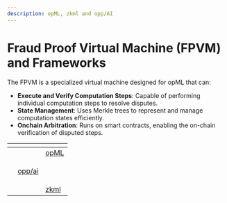 ```yaml
---
description: opML, zkml and opp/AI
---
```


# Fraud Proof Virtual Machine (FPVM) and Frameworks

The FPVM is a specialized virtual machine designed for opML that can:

* **Execute and Verify Computation Steps**: Capable of performing individual computation steps to resolve disputes.
* **State Management**: Uses Merkle trees to represent and manage computation states efficiently.
* **Onchain Arbitration**: Runs on smart contracts, enabling the on-chain verification of disputed steps.

<table data-view="cards"><thead><tr><th></th><th></th><th></th></tr></thead><tbody><tr><td></td><td></td><td><a href="broken-reference">opML</a></td></tr><tr><td></td><td><p></p><p><a href="broken-reference">opp/ai</a></p></td><td></td></tr><tr><td></td><td></td><td><a href="broken-reference">zkml</a></td></tr></tbody></table>
